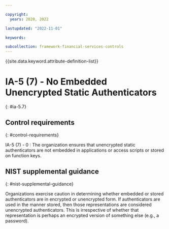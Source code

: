 ```yaml
---

copyright:
  years: 2020, 2022

lastupdated: "2022-11-01"

keywords:

subcollection: framework-financial-services-controls
---
```


{{site.data.keyword.attribute-definition-list}}

               
# IA-5 (7) - No Embedded Unencrypted Static Authenticators
{: #ia-5.7}

## Control requirements
{: #control-requirements}

IA-5 (7) - 0
    : The organization ensures that unencrypted static authenticators are not embedded in applications or access scripts or stored on function keys.

## NIST supplemental guidance
{: #nist-supplemental-guidance}

Organizations exercise caution in determining whether embedded or stored authenticators are in encrypted or unencrypted form. If authenticators are used in the manner stored, then those representations are considered unencrypted authenticators. This is irrespective of whether that representation is perhaps an encrypted version of something else (e.g., a password).





